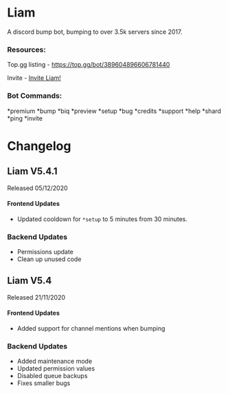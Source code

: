 # Liam
A discord bump bot, bumping to over 3.5k servers since 2017.

### Resources:
Top.gg listing - https://top.gg/bot/389604896606781440

Invite -  [Invite Liam!](https://discordapp.com/oauth2/authorize?client_id=389604896606781440&scope=bot&permissions=8)

### Bot Commands:
*premium
*bump
*biq
*preview
*setup
*bug
*credits
*support
*help
*shard
*ping
*invite

# Changelog

## Liam V5.4.1
Released 05/12/2020

#### Frontend Updates
- Updated cooldown for `*setup` to 5 minutes from 30 minutes.

### Backend Updates
- Permissions update
- Clean up unused code 

## Liam V5.4
Released 21/11/2020

#### Frontend Updates

- Added support for channel mentions when bumping

### Backend Updates
- Added maintenance mode
- Updated permission values
- Disabled queue backups
- Fixes smaller bugs
